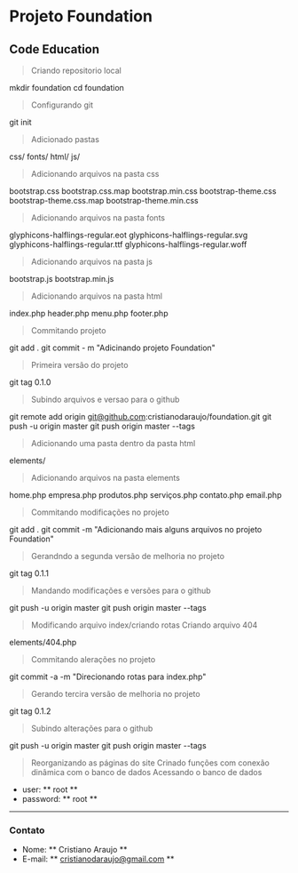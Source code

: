 # Projeto Foundation #
## Code Education ##

> Criando repositorio local

  mkdir foundation
  cd foundation

> Configurando git

  git init

> Adicionado pastas

  css/
  fonts/
  html/
  js/

> Adicionando arquivos na pasta css

  bootstrap.css
  bootstrap.css.map
  bootstrap.min.css
  bootstrap-theme.css
  bootstrap-theme.css.map
  bootstrap-theme.min.css
  
> Adicionando arquivos na pasta fonts
  
  glyphicons-halflings-regular.eot
  glyphicons-halflings-regular.svg
  glyphicons-halflings-regular.ttf
  glyphicons-halflings-regular.woff

> Adicionando arquivos na pasta js

  bootstrap.js
  bootstrap.min.js

> Adicionando arquivos na pasta html

  index.php
  header.php
  menu.php
  footer.php

> Commitando projeto

  git add .
  git commit - m "Adicinando projeto Foundation"

> Primeira versão do projeto

  git tag 0.1.0

> Subindo arquivos e versao para o github

  git remote add origin git@github.com:cristianodaraujo/foundation.git
  git push -u origin master
  git push origin master --tags
 
> Adicionando uma pasta dentro da pasta html

  elements/

> Adicionando arquivos na pasta elements

  home.php
  empresa.php
  produtos.php
  serviços.php
  contato.php
  email.php 

> Commitando modificações no projeto

  git add .
  git commit -m "Adicionando mais alguns arquivos no projeto Foundation"

> Gerandndo a segunda versão de melhoria no projeto

  git tag 0.1.1

> Mandando modificações e versões para o github

  git push -u origin master
  git push origin master --tags

> Modificando arquivo index/criando rotas
> Criando arquivo 404

  elements/404.php

> Commitando alerações no projeto

  git commit -a -m "Direcionando rotas para index.php"

> Gerando tercira versão de melhoria no projeto

  git tag 0.1.2

> Subindo alterações para o github

  git push -u origin master
  git push origin master --tags

> Reorganizando as páginas do site
> Crinado funções com conexão dinâmica com o banco de dados
> Acessando o banco de dados
*   user: ** root **
*   password: ** root **

---
### Contato ###

*    Nome: ** Cristiano Araujo **
*    E-mail: ** cristianodaraujo@gmail.com **

